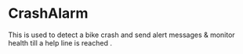# CrashAlarm
This is used to detect a bike crash and send alert messages &amp; monitor health till a help line is reached .
